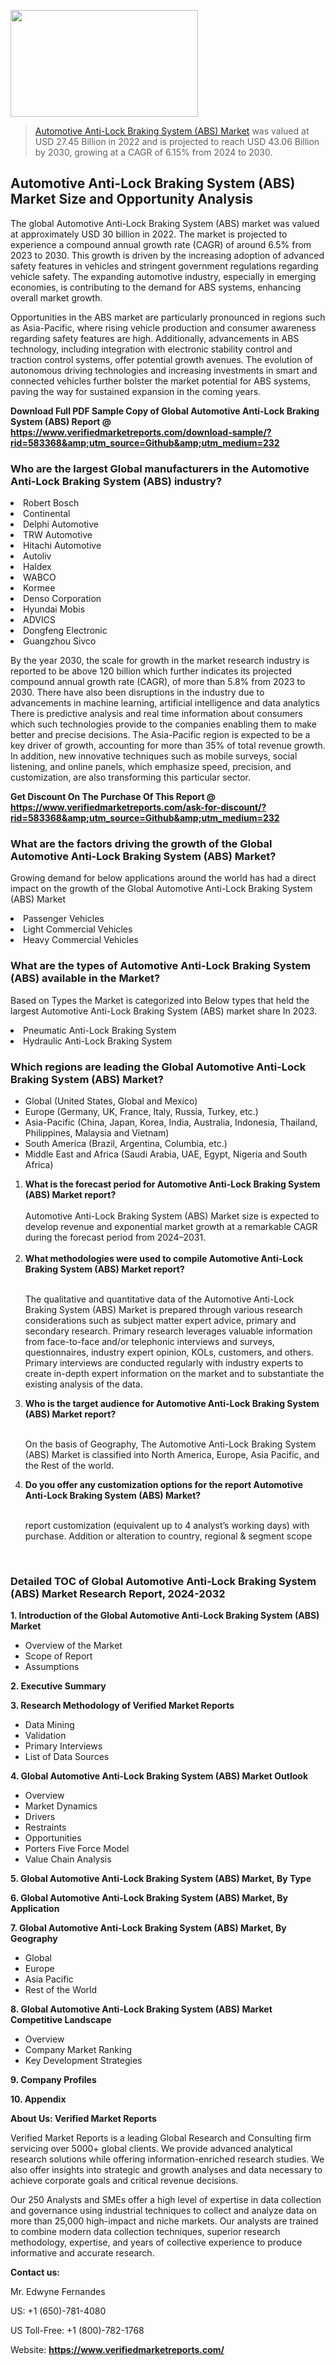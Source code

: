 <img src="https://ffe5etoiles.com/wp-content/uploads/2024/12/MST1-300x171.png" alt="" width="300" height="171" class="alignnone size-medium wp-image-20088" /><blockquote><p><p><a href="https://www.verifiedmarketreports.com/download-sample/?rid=583368&utm_source=Github&utm_medium=232" target="_blank">Automotive Anti-Lock Braking System (ABS) Market</a> was valued at USD 27.45 Billion in 2022 and is projected to reach USD 43.06 Billion by 2030, growing at a CAGR of 6.15% from 2024 to 2030.</p></blockquote><p><h2>Automotive Anti-Lock Braking System (ABS) Market Size and Opportunity Analysis</h2><p>The global Automotive Anti-Lock Braking System (ABS) market was valued at approximately USD 30 billion in 2022. The market is projected to experience a compound annual growth rate (CAGR) of around 6.5% from 2023 to 2030. This growth is driven by the increasing adoption of advanced safety features in vehicles and stringent government regulations regarding vehicle safety. The expanding automotive industry, especially in emerging economies, is contributing to the demand for ABS systems, enhancing overall market growth.</p><p>Opportunities in the ABS market are particularly pronounced in regions such as Asia-Pacific, where rising vehicle production and consumer awareness regarding safety features are high. Additionally, advancements in ABS technology, including integration with electronic stability control and traction control systems, offer potential growth avenues. The evolution of autonomous driving technologies and increasing investments in smart and connected vehicles further bolster the market potential for ABS systems, paving the way for sustained expansion in the coming years.</p></p><p class=""><strong>Download Full PDF Sample Copy of Global Automotive Anti-Lock Braking System (ABS) Report @ <a href="https://www.verifiedmarketreports.com/download-sample/?rid=583368&amp;utm_source=Github&amp;utm_medium=232" target="_blank">https://www.verifiedmarketreports.com/download-sample/?rid=583368&amp;utm_source=Github&amp;utm_medium=232</a></strong></p><h3 id="" class="">Who are the largest Global manufacturers in the Automotive Anti-Lock Braking System (ABS) industry?</h3><p><li> Robert Bosch</li><li> Continental</li><li> Delphi Automotive</li><li> TRW Automotive</li><li> Hitachi Automotive</li><li> Autoliv</li><li> Haldex</li><li> WABCO</li><li> Kormee</li><li> Denso Corporation</li><li> Hyundai Mobis</li><li> ADVICS</li><li> Dongfeng Electronic</li><li> Guangzhou Sivco</li></p><div class=""><div class="" dir="" data-message-author-role="" data-message-id="" data-message-model-slug=""><div class=""><div class=""><div class=""><div class="" dir="" data-message-author-role="" data-message-id="" data-message-model-slug=""><div class=""><div class=""><p>By the year 2030, the scale for growth in the market research industry is reported to be above 120 billion which further indicates its projected compound annual growth rate (CAGR), of more than 5.8% from 2023 to 2030. There have also been disruptions in the industry due to advancements in machine learning, artificial intelligence and data analytics There is predictive analysis and real time information about consumers which such technologies provide to the companies enabling them to make better and precise decisions. The Asia-Pacific region is expected to be a key driver of growth, accounting for more than 35% of total revenue growth. In addition, new innovative techniques such as mobile surveys, social listening, and online panels, which emphasize speed, precision, and customization, are also transforming this particular sector.</p><p><strong>Get Discount On The Purchase Of This Report @&nbsp; <a href="https://www.verifiedmarketreports.com/ask-for-discount/?rid=583368&amp;utm_source=Github&amp;utm_medium=232" target="_blank">https://www.verifiedmarketreports.com/ask-for-discount/?rid=583368&amp;utm_source=Github&amp;utm_medium=232</a></strong></p></div></div></div></div></div></div></div></div><h3 id="" class="">What are the factors driving the growth of the Global Automotive Anti-Lock Braking System (ABS) Market?</h3><p id="" class="">Growing demand for below applications around the world has had a direct impact on the growth of the Global Automotive Anti-Lock Braking System (ABS) Market</p><p id="" class=""><li> Passenger Vehicles</li><li> Light Commercial Vehicles</li><li> Heavy Commercial Vehicles</li></p><h3 id="" class="">What are the types of Automotive Anti-Lock Braking System (ABS) available in the Market?</h3><p id="" class="">Based on Types the Market is categorized into Below types that held the largest Automotive Anti-Lock Braking System (ABS) market share In 2023.</p><p id="" class=""><li> Pneumatic Anti-Lock Braking System</li><li> Hydraulic Anti-Lock Braking System</li></p><h3 id="" class="">Which regions are leading the Global Automotive Anti-Lock Braking System (ABS) Market?</h3><ul><li>Global (United States, Global and Mexico)</li><li>Europe (Germany, UK, France, Italy, Russia, Turkey, etc.)</li><li>Asia-Pacific (China, Japan, Korea, India, Australia, Indonesia, Thailand, Philippines, Malaysia and Vietnam)</li><li>South America (Brazil, Argentina, Columbia, etc.)</li><li>Middle East and Africa (Saudi Arabia, UAE, Egypt, Nigeria and South Africa)</li></ul><p><ol><li><strong>What is the forecast period for Automotive Anti-Lock Braking System (ABS) Market report?<br /></strong><br /><span data-sheets-root="1" data-sheets-value="{&quot;1&quot;:2,&quot;2&quot;:&quot;XXXX size is expected to develop revenue and exponential market growth at a remarkable CAGR during the forecast period from 2024&ndash;2030.&quot;}" data-sheets-userformat="{&quot;2&quot;:12674,&quot;4&quot;:{&quot;1&quot;:2,&quot;2&quot;:16776960},&quot;10&quot;:2,&quot;11&quot;:0,&quot;15&quot;:&quot;Arial&quot;,&quot;16&quot;:12}">Automotive Anti-Lock Braking System (ABS) Market size is expected to develop revenue and exponential market growth at a remarkable CAGR during the forecast period from 2024&ndash;2031.</span><br /><br /></li><li><strong>What methodologies were used to compile Automotive Anti-Lock Braking System (ABS) Market report?<br /><br /></strong><p>The qualitative and quantitative data of the&nbsp;Automotive Anti-Lock Braking System (ABS) Market is prepared through various research considerations such as subject matter expert advice, primary and secondary research. Primary research leverages valuable information from face-to-face and/or telephonic interviews and surveys, questionnaires, industry expert opinion, KOLs, customers, and others. Primary interviews are conducted regularly with industry experts to create in-depth expert information on the market and to substantiate the existing analysis of the data.&nbsp;</p></li><li><strong>Who is the target audience for Automotive Anti-Lock Braking System (ABS) Market report?<br /><br /></strong><p>On the basis of Geography, The&nbsp;Automotive Anti-Lock Braking System (ABS) Market is classified into North America, Europe, Asia Pacific, and the Rest of the world.</p></li><li><strong>Do you offer any customization options for the report Automotive Anti-Lock Braking System (ABS) Market?<br /><br /></strong><p>report customization (equivalent up to 4 analyst&rsquo;s working days) with purchase. Addition or alteration to country, regional &amp; segment scope</p><p>&nbsp;</p></li></ol></p><h3 id="" class="">Detailed TOC of Global Automotive Anti-Lock Braking System (ABS) Market Research Report, 2024-2032</h3><p id="" class=""><strong>1. Introduction of the Global Automotive Anti-Lock Braking System (ABS) Market</strong></p><ul><li>Overview of the Market</li><li>Scope of Report</li><li>Assumptions</li></ul><p id="" class=""><strong>2. Executive Summary</strong></p><p id="" class=""><strong>3. Research Methodology of&nbsp;Verified Market Reports</strong></p><ul><li>Data Mining</li><li>Validation</li><li>Primary Interviews</li><li>List of Data Sources</li></ul><p id="" class=""><strong>4. Global Automotive Anti-Lock Braking System (ABS) Market Outlook</strong></p><ul><li>Overview</li><li>Market Dynamics</li><li>Drivers</li><li>Restraints</li><li>Opportunities</li><li>Porters Five Force Model</li><li>Value Chain Analysis</li></ul><p id="" class=""><strong>5. Global Automotive Anti-Lock Braking System (ABS) Market, By&nbsp;Type</strong></p><p id="" class=""><strong>6. Global Automotive Anti-Lock Braking System (ABS) Market, By Application</strong></p><p id="" class=""><strong>7. Global Automotive Anti-Lock Braking System (ABS) Market, By Geography</strong></p><ul><li>Global</li><li>Europe</li><li>Asia Pacific</li><li>Rest of the World</li></ul><p id="" class=""><strong>8. Global Automotive Anti-Lock Braking System (ABS) Market Competitive Landscape</strong></p><ul><li>Overview</li><li>Company Market Ranking</li><li>Key Development Strategies</li></ul><p id="" class=""><strong>9. Company Profiles</strong></p><p id="" class=""><strong>10. Appendix</strong></p><p id="" class=""><strong>About Us: Verified Market Reports</strong></p><p id="" class="">Verified Market Reports is a leading Global Research and Consulting firm servicing over 5000+ global clients. We provide advanced analytical research solutions while offering information-enriched research studies. We also offer insights into strategic and growth analyses and data necessary to achieve corporate goals and critical revenue decisions.</p><p id="" class="">Our 250 Analysts and SMEs offer a high level of expertise in data collection and governance using industrial techniques to collect and analyze data on more than 25,000 high-impact and niche markets. Our analysts are trained to combine modern data collection techniques, superior research methodology, expertise, and years of collective experience to produce informative and accurate research.</p><p id="" class=""><strong>Contact us:</strong></p><p id="" class="">Mr. Edwyne Fernandes</p><p id="" class="">US: +1 (650)-781-4080</p><p id="" class="">US Toll-Free: +1 (800)-782-1768</p><p id="" class="">Website: <a target="" data-test-app-aware-link=""><strong>https://www.verifiedmarketreports.com/</strong></a></p>
